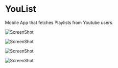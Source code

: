 YouList
==============

Mobile App that fetches Playlists from Youtube users.

![ScreenShot](http://i.imgur.com/pMEZjXk.png)

![ScreenShot](http://i.imgur.com/6uVVi75.png)

![ScreenShot](http://i.imgur.com/6FjAI7R.png)

![ScreenShot](http://i.imgur.com/kIIGvVd.png)
